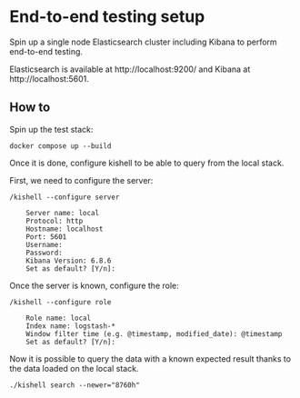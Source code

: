 # End-to-end testing setup

Spin up a single node Elasticsearch cluster including Kibana to perform end-to-end testing.

Elasticsearch is available at http://localhost:9200/ and Kibana at http://localhost:5601.

## How to

Spin up the test stack:

```
docker compose up --build
```

Once it is done, configure kishell to be able to query from the local stack.

First, we need to configure the server:
```
/kishell --configure server
```
```
    Server name: local
    Protocol: http
    Hostname: localhost
    Port: 5601
    Username: 
    Password: 
    Kibana Version: 6.8.6
    Set as default? [Y/n]: 
```
Once the server is known, configure the role:
```
/kishell --configure role
```
```
    Role name: local
    Index name: logstash-*
    Window filter time (e.g. @timestamp, modified_date): @timestamp
    Set as default? [Y/n]: 
```

Now it is possible to query the data with a known expected result thanks to the data loaded on the local stack.

```
./kishell search --newer="8760h"
```